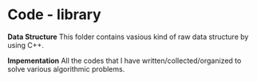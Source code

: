 # Code - library

**Data Structure**
This folder contains vasious kind of raw data structure by using C++.

**Impementation**
All the codes that I have written/collected/organized to solve various algorithmic problems.
